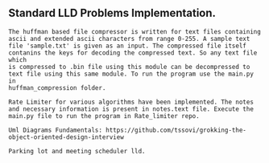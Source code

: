 ## Standard LLD Problems Implementation.

    The huffman based file compressor is written for text files containing ascii and extended ascii characters from range 0-255. A sample text
    file 'sample.txt' is given as an input. The compressed file itself contanins the keys for decoding the compressed text. So any text file which
    is compressed to .bin file using this module can be decompressed to text file using this same module. To run the program use the main.py in
    huffman_compression folder.

    Rate Limiter for various algorithms have been implemented. The notes and necessary information is present in notes.text file. Execute the main.py file to run the program in Rate_limiter repo.

    Uml Diagrams Fundamentals: https://github.com/tssovi/grokking-the-object-oriented-design-interview

    Parking lot and meeting scheduler lld.


